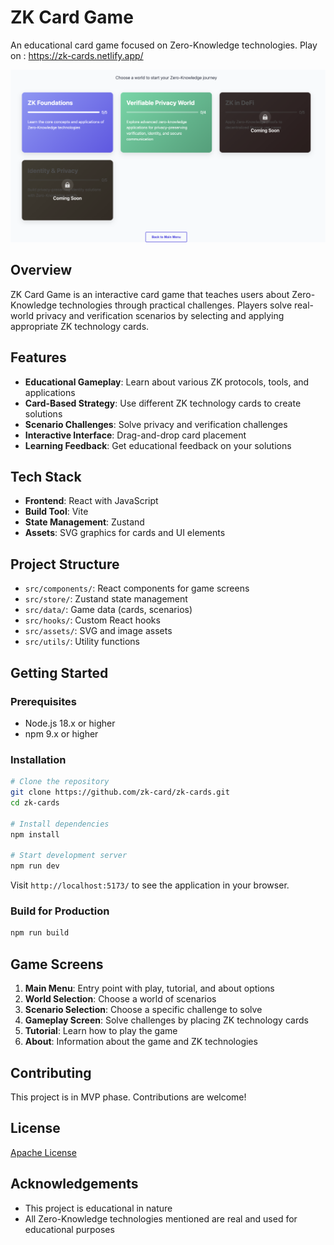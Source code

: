 # ZK Card Game

An educational card game focused on Zero-Knowledge technologies. Play on : https://zk-cards.netlify.app/

![ZK Card Game](worlds.png)

## Overview

ZK Card Game is an interactive card game that teaches users about Zero-Knowledge technologies through practical challenges. Players solve real-world privacy and verification scenarios by selecting and applying appropriate ZK technology cards.

## Features

- **Educational Gameplay**: Learn about various ZK protocols, tools, and applications
- **Card-Based Strategy**: Use different ZK technology cards to create solutions
- **Scenario Challenges**: Solve privacy and verification challenges
- **Interactive Interface**: Drag-and-drop card placement
- **Learning Feedback**: Get educational feedback on your solutions

## Tech Stack

- **Frontend**: React with JavaScript
- **Build Tool**: Vite
- **State Management**: Zustand
- **Assets**: SVG graphics for cards and UI elements

## Project Structure

- `src/components/`: React components for game screens
- `src/store/`: Zustand state management
- `src/data/`: Game data (cards, scenarios)
- `src/hooks/`: Custom React hooks
- `src/assets/`: SVG and image assets
- `src/utils/`: Utility functions

## Getting Started

### Prerequisites

- Node.js 18.x or higher
- npm 9.x or higher

### Installation

```bash
# Clone the repository
git clone https://github.com/zk-card/zk-cards.git
cd zk-cards

# Install dependencies
npm install

# Start development server
npm run dev
```

Visit `http://localhost:5173/` to see the application in your browser.

### Build for Production

```bash
npm run build
```

## Game Screens

1. **Main Menu**: Entry point with play, tutorial, and about options
2. **World Selection**: Choose a world of scenarios
3. **Scenario Selection**: Choose a specific challenge to solve
4. **Gameplay Screen**: Solve challenges by placing ZK technology cards
5. **Tutorial**: Learn how to play the game
6. **About**: Information about the game and ZK technologies

## Contributing

This project is in MVP phase. Contributions are welcome!

## License

[Apache License](LICENSE)

## Acknowledgements

- This project is educational in nature
- All Zero-Knowledge technologies mentioned are real and used for educational purposes